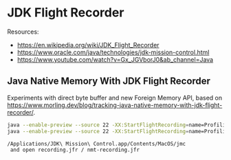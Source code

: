 # JDK Flight Recorder

Resources:
 - https://en.wikipedia.org/wiki/JDK_Flight_Recorder
 - https://www.oracle.com/java/technologies/jdk-mission-control.html
 - https://www.youtube.com/watch?v=Gx_JGVborJ0&ab_channel=Java

## Java Native Memory With JDK Flight Recorder

Experiments with direct byte buffer and new Foreign Memory API, based on https://www.morling.dev/blog/tracking-java-native-memory-with-jdk-flight-recorder/.


```bash
java --enable-preview --source 22 -XX:StartFlightRecording=name=Profiling,filename=recording.jfr,settings=profile main.java
java --enable-preview --source 22 -XX:StartFlightRecording=name=Profiling,filename=nmt-recording.jfr,settings=profile -XX:NativeMemoryTracking=detail main.java

/Applications/JDK\ Mission\ Control.app/Contents/MacOS/jmc
 and open recording.jfr / nmt-recording.jfr
```

